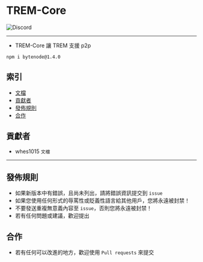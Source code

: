 # TREM-Core
<img alt="Discord" src="https://img.shields.io/discord/926545182407688273">

------

- TREM-Core 讓 TREM 支援 p2p
```
npm i bytenode@1.4.0
```

## 索引
- [文檔](https://github.com/ExpTechTW/TREM-Core/blob/Release/docs.md)
- [貢獻者](#貢獻者)
- [發佈規則](#發佈規則)
- [合作](#合作)

## 貢獻者
- whes1015 `文檔`

------

## 發佈規則
- 如果新版本中有錯誤，且尚未列出，請將錯誤資訊提交到 ```issue```
- 如果您使用任何形式的辱罵性或貶義性語言給其他用戶，您將永遠被封禁！
- 不要發送重複無意義內容至 ```issue```，否則您將永遠被封禁！
- 若有任何問題或建議，歡迎提出

## 合作
- 若有任何可以改進的地方，歡迎使用 ```Pull requests``` 來提交
